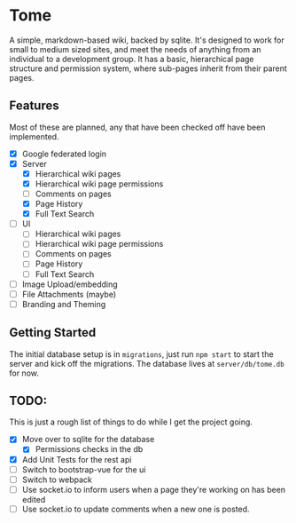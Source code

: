 # Tome

A simple, markdown-based wiki, backed by sqlite. It's designed to work for small to medium sized sites, and meet the
needs of anything from an individual to a development group. It has a basic, hierarchical page structure and permission
system, where sub-pages inherit from their parent pages.

## Features

Most of these are planned, any that have been checked off have been implemented.

* [X] Google federated login
* [X] Server
    * [X] Hierarchical wiki pages
    * [X] Hierarchical wiki page permissions
    * [ ] Comments on pages
    * [X] Page History
    * [X] Full Text Search
* [ ] UI
    * [ ] Hierarchical wiki pages
    * [ ] Hierarchical wiki page permissions
    * [ ] Comments on pages
    * [ ] Page History
    * [ ] Full Text Search
* [ ] Image Upload/embedding
* [ ] File Attachments (maybe)
* [ ] Branding and Theming

## Getting Started

The initial database setup is in `migrations`, just run `npm start` to start the
server and kick off the migrations. The database lives at `server/db/tome.db`
for now.

## TODO:

This is just a rough list of things to do while I get the project going.

* [X] Move over to sqlite for the database
    * [X] Permissions checks in the db
* [X] Add Unit Tests for the rest api
* [ ] Switch to bootstrap-vue for the ui
* [ ] Switch to webpack
* [ ] Use socket.io to inform users when a page they're working on has been edited
* [ ] Use socket.io to update comments when a new one is posted.
